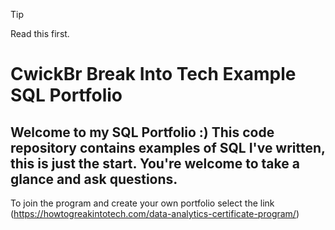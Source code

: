 > [!TIP]
> Read this first.


# CwickBr Break Into Tech Example SQL Portfolio
## Welcome to my SQL Portfolio :) This code repository contains examples of SQL I've written, this is just the start. You're welcome to take a glance and ask questions. 
To join the program and create your own portfolio select the link (https://howtogreakintotech.com/data-analytics-certificate-program/)
